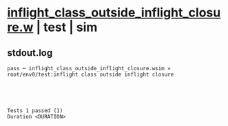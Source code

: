 # [inflight_class_outside_inflight_closure.w](../../../../examples/tests/valid/inflight_class_outside_inflight_closure.w) | test | sim

## stdout.log
```log
pass ─ inflight_class_outside_inflight_closure.wsim » root/env0/test:inflight class outside inflight closure
 




Tests 1 passed (1) 
Duration <DURATION>

```

